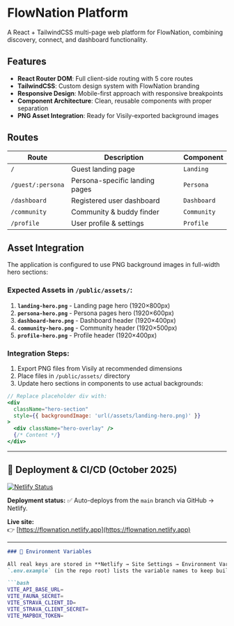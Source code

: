 # FlowNation Platform

A React + TailwindCSS multi-page web platform for FlowNation, combining discovery, connect, and dashboard functionality.

## Features

- **React Router DOM**: Full client-side routing with 5 core routes
- **TailwindCSS**: Custom design system with FlowNation branding
- **Responsive Design**: Mobile-first approach with responsive breakpoints
- **Component Architecture**: Clean, reusable components with proper separation
- **PNG Asset Integration**: Ready for Visily-exported background images

## Routes

| Route | Description | Component |
|-------|-------------|-----------|
| `/` | Guest landing page | `Landing` |
| `/guest/:persona` | Persona-specific landing pages | `Persona` |
| `/dashboard` | Registered user dashboard | `Dashboard` |
| `/community` | Community & buddy finder | `Community` |
| `/profile` | User profile & settings | `Profile` |

## Asset Integration

The application is configured to use PNG background images in full-width hero sections:

### Expected Assets in `/public/assets/`:

1. **`landing-hero.png`** - Landing page hero (1920×800px)
2. **`persona-hero.png`** - Persona pages hero (1920×600px)  
3. **`dashboard-hero.png`** - Dashboard header (1920×400px)
4. **`community-hero.png`** - Community header (1920×500px)
5. **`profile-hero.png`** - Profile header (1920×400px)

### Integration Steps:

1. Export PNG files from Visily at recommended dimensions
2. Place files in `/public/assets/` directory
3. Update hero sections in components to use actual backgrounds:

```jsx
// Replace placeholder div with:
<div 
  className="hero-section"
  style={{ backgroundImage: 'url(/assets/landing-hero.png)' }}
>
  <div className="hero-overlay" />
  {/* Content */}
</div>
```

---

## 🚀 Deployment & CI/CD (October 2025)

[![Netlify Status](https://api.netlify.com/api/v1/badges/ee9fb89a-3492-42b8-bd03-11743c4980ab/deploy-status)](https://app.netlify.com/sites/flownation/deploys)

**Deployment status:** ✅ Auto-deploys from the `main` branch via GitHub → Netlify.

**Live site:**  
👉 [https://flownation.netlify.app](https://flownation.netlify.app)

---

```markdown
### 🧩 Environment Variables

All real keys are stored in **Netlify → Site Settings → Environment Variables**.  
`.env.example` (in the repo root) lists the variable names to keep builds consistent.

```bash
VITE_API_BASE_URL=
VITE_FAUNA_SECRET=
VITE_STRAVA_CLIENT_ID=
VITE_STRAVA_CLIENT_SECRET=
VITE_MAPBOX_TOKEN=
